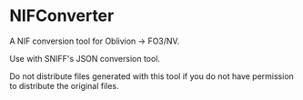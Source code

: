 # NIFConverter

A NIF conversion tool for Oblivion -> FO3/NV.

Use with SNIFF's JSON conversion tool.

Do not distribute files generated with this tool if you do not have permission to distribute the original files.
